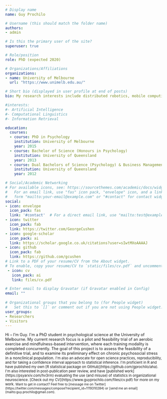 ```yaml
---
# Display name
name: Guy Prochilo

# Username (this should match the folder name)
authors:
- admin

# Is this the primary user of the site?
superuser: true

# Role/position
role: PhD (expected 2020)

# Organizations/Affiliations
organizations:
- name: University of Melbourne
  url: "https://www.unimelb.edu.au/"

# Short bio (displayed in user profile at end of posts)
bio: My research interests include distributed robotics, mobile computing and programmable matter.

#interests:
#- Artificial Intelligence
#- Computational Linguistics
#- Information Retrieval

education:
  courses:
  - course: PhD in Psychology
    institution: University of Melbourne
    year: 2015
  - course: Bachelor of Science (Honours in Psychology)
    institution: University of Queensland
    year: 2013
  - course: Dual Bachelors of Science (Psychology) & Business Management (Economics)
    institution: University of Queensland
    year: 2012

# Social/Academic Networking
# For available icons, see: https://sourcethemes.com/academic/docs/widgets/#icons
#   For an email link, use "fas" icon pack, "envelope" icon, and a link in the
#   form "mailto:your-email@example.com" or "#contact" for contact widget.
social:
- icon: envelope
  icon_pack: fas
  link: '#contact'  # For a direct email link, use "mailto:test@example.org".
- icon: twitter
  icon_pack: fab
  link: https://twitter.com/GeorgeCushen
- icon: google-scholar
  icon_pack: ai
  link: https://scholar.google.co.uk/citations?user=sIwtMXoAAAAJ
- icon: github
  icon_pack: fab
  link: https://github.com/gcushen
# Link to a PDF of your resume/CV from the About widget.
# To enable, copy your resume/CV to `static/files/cv.pdf` and uncomment the lines below.  
 - icon: cv
   icon_pack: ai
   link: files/cv.pdf

# Enter email to display Gravatar (if Gravatar enabled in Config)
email: ""
  
# Organizational groups that you belong to (for People widget)
#   Set this to `[]` or comment out if you are not using People widget.  
user_groups:
- Researchers
- Visitors
---
```


<span style="font-size:0.9em;">
Hi – I’m Guy. I'm a PhD student in psychological science at the University of Melbourne. My current research focus is a pilot and feasibility trial of an aerobic exercise and mindfulness-based intervention, where each training modality is completed concurrently. The goal of this project is to assess the feasibility of a definitive trial, and to examine its preliminary effect on chronic psychosocial stress in a nonclinical population.

<span style="font-size:0.9em;">
I'm also an advocate for open science practices, reproducibility, and for taking a confidence interval approach to statistical inference. I'm proficient in R and have published my own [R statistical package on GitHub](https://github.com/gprochilo/aha). I'm also interested in post-publication peer review, and have [published work](https://psyarxiv.com/hv3rm) evaluating the use (and misuse) of statistics in organizational neuroscience. [Check out my CV](https://www.guyprochilo.com/files/cv.pdf) for more on my work. 

<span style="font-size:0.9em;">
Want to get in contact? Feel free to [message me on Twitter](https://twitter.com/messages/compose?recipient_id=1119310284) or [send me an email](mailto:guy.prochilo@gmail.com).
</span>
